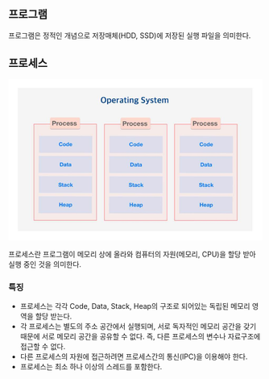 ## 프로그램

프로그램은 정적인 개념으로 저장매체(HDD, SSD)에 저장된 실행 파일을 의미한다.

## 프로세스
![img.png](./.asserts/프로그램과%20프로세스.png)

프로세스란 프로그램이 메모리 상에 올라와 컴퓨터의 자원(메모리, CPU)을 할당 받아 실행 중인 것을 의미한다.
### 특징
- 프로세스는 각각 Code, Data, Stack, Heap의 구조로 되어있는 독립된 메모리 영역을 할당 받는다.
- 각 프로세스는 별도의 주소 공간에서 실행되며, 서로 독자적인 메모리 공간을 갖기 때문에 서로 메모리 공간을 공유할 수 없다. 즉, 다른 프로세스의 변수나 자료구조에 접근할 수 없다.
- 다른 프로세스의 자원에 접근하려면 프로세스간의 통신(IPC)을 이용해야 한다.
- 프로세스는 최소 하나 이상의 스레드를 포함한다.
